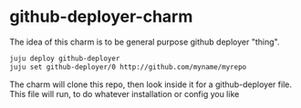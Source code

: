 # github-deployer-charm

The idea of this charm is to be general purpose github deployer "thing".

```bash
juju deploy github-deployer
juju set github-deployer/0 http://github.com/myname/myrepo
```

The charm will clone this repo, then look inside it for a github-deployer file.
This file will run, to do whatever installation or config you like
